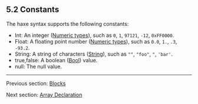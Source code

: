 ## 5.2 Constants

The haxe syntax supports the following constants:



* Int: An integer ([Numeric types](https://github.com/Simn/HaxeManual/tree/master/md/manual/2.1.1-Numeric_types.md)), such as `0`, `1`, `97121`, `-12`, `0xFF0000`.
* Float: A floating point number ([Numeric types](https://github.com/Simn/HaxeManual/tree/master/md/manual/2.1.1-Numeric_types.md)), such as `0.0`, `1.`, `.3`, `-93.2`.
* String: A string of characters ([String](https://github.com/Simn/HaxeManual/tree/master/md/manual/6.1-String.md)), such as `""`, `"foo"`, `"`, `'bar'`.
* true,false: A boolean ([Bool](https://github.com/Simn/HaxeManual/tree/master/md/manual/2.1.2-Bool.md)) value.
* null: The null value.

---

Previous section: [Blocks](https://github.com/Simn/HaxeManual/tree/master/md/manual/5.1-Blocks.md)

Next section: [Array Declaration](https://github.com/Simn/HaxeManual/tree/master/md/manual/5.5-Array_Declaration.md)